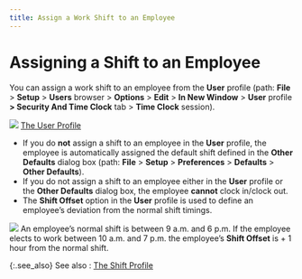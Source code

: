 ```yaml
---
title: Assign a Work Shift to an Employee
---
```


# Assigning a Shift to an Employee


You can assign a work shift to an employee from the **User**  profile (path: **File** > **Setup** > **Users**  browser > **Options** > **Edit** > **In 
 New Window** > **User** profile **&gt; Security And Time Clock** tab >  **Time Clock** session).


![]({{site.tc_baseurl}}/img/lens.gif) [The  User Profile]({{site.sc_chm}}/options/security/users/set-up-a-user/the_user_profile.html)

- If you do **not** assign a shift to an employee in  the **User** profile, the employee  is automatically assigned the default shift defined in the **Other 
 Defaults** dialog box (path: **File**  > **Setup** > **Preferences**  > **Defaults** > **Other 
 Defaults**).
- If you do not  assign a shift to an employee either in the **User**  profile or the **Other Defaults**  dialog box, the employee **cannot**  clock in/clock out.
- The **Shift 
 Offset** option in the **User**  profile is used to define an employee’s deviation from the normal shift  timings.



![]({{site.tc_baseurl}}/img/example.gif) An  employee’s normal shift is between 9 a.m. and 6 p.m. If the employee elects  to work between 10 a.m. and 7 p.m. the employee’s **Shift 
 Offset** is + 1 hour from the normal shift.


{:.see_also}
See also
: [The Shift Profile]({{site.tc_baseurl}}/employees/shifts/the_shift_profile.html)
